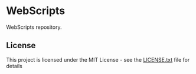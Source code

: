# WebScripts

WebScripts repository.

## License

This project is licensed under the MIT License - see the [LICENSE.txt](LICENSE.txt) file for details

